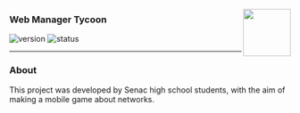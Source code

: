 
<a href='https://play.google.com/store/apps/details?id=com.hopellesstudio.net'><img align='right' height='85' src='https://play.google.com/intl/en_us/badges/static/images/badges/en_badge_web_generic.png'></a>
### Web Manager Tycoon
![version](https://img.shields.io/badge/Version%3A-0.6-blue)
![status](https://img.shields.io/badge/Status%3A-released-green)


<hr>

### About

This project was developed by Senac high school students,
with the aim of making a mobile game about networks.
